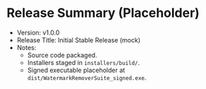 # Release Summary (Placeholder)

- Version: v1.0.0
- Release Title: Initial Stable Release (mock)
- Notes:
  - Source code packaged.
  - Installers staged in `installers/build/`.
  - Signed executable placeholder at `dist/WatermarkRemoverSuite_signed.exe`.
